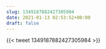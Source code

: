 ```yaml
---
slug: 1349187882427305984
date: 2021-01-13 02:53:52+00:00
draft: false
---
```


{{< tweet 1349187882427305984 >}}
